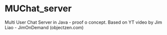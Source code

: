 # MUChat_server
Multi User Chat Server in Java - proof o concept. Based on YT video by Jim Liao - JimOnDemand (objectzen.com)
